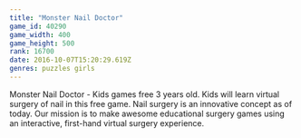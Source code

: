 ```yaml
---
title: "Monster Nail Doctor"
game_id: 40290
game_width: 400
game_height: 500
rank: 16700
date: 2016-10-07T15:20:29.619Z
genres: puzzles girls
---
```

Monster Nail Doctor - Kids games free 3 years old. Kids will learn virtual surgery of nail in this free game.
Nail surgery is an innovative concept as of today. Our mission is to make awesome educational surgery games using an interactive, first-hand virtual surgery experience.